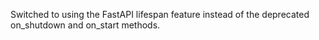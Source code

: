 Switched to using the FastAPI lifespan feature instead of the deprecated on_shutdown and on_start methods.